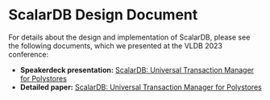 # ScalarDB Design Document

For details about the design and implementation of ScalarDB, please see the following documents, which we presented at the VLDB 2023 conference:

- **Speakerdeck presentation:** [ScalarDB: Universal Transaction Manager for Polystores](https://speakerdeck.com/scalar/scalardb-universal-transaction-manager-for-polystores-vldb23)
- **Detailed paper:** [ScalarDB: Universal Transaction Manager for Polystores](https://www.vldb.org/pvldb/vol16/p3768-yamada.pdf)
